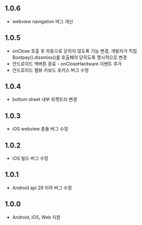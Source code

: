 ## 1.0.6
* webview navigation 버그 개선 

## 1.0.5
* onClose 호출 후 자동으로 닫히지 않도록 기능 변경, 개발자가 직접 Bootpay().dissmiss()를 호출해야 닫히도록 명시적으로 변경
* 안드로이드 백버튼 종료 - onCloseHardware 이벤트 추가 
* 안드로이드 웹뷰 키보드 포커스 버그 수정 

## 1.0.4
* bottom sheet 내부 위젯트리 변경   

## 1.0.3
* iOS webview 충돌 버그 수정  

## 1.0.2
* iOS 빌드 버그 수정  

## 1.0.1
* Android api 29 이하 버그 수정  

## 1.0.0
* Android, iOS, Web 지원 